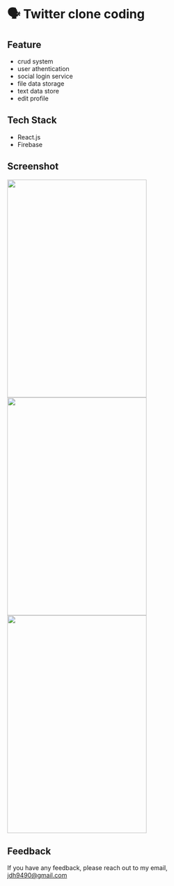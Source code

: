 # 🗣 Twitter clone coding

## Feature
- crud system
- user athentication
- social login service
- file data storage
- text data store
- edit profile

## Tech Stack
- React.js
- Firebase

## Screenshot
<img src="https://user-images.githubusercontent.com/76399021/218107962-503cfb67-26c5-4445-b719-01b53ed3ac88.jpeg" width="320" height="500"/>
<img src="https://user-images.githubusercontent.com/76399021/218108268-9e248ec7-ac47-4a69-aa7f-32e6fadfb2a6.jpeg" width="320" height="500"/>
<img src="https://user-images.githubusercontent.com/76399021/218108268-9e248ec7-ac47-4a69-aa7f-32e6fadfb2a6.jpeg" width="320" height="500"/>

## Feedback
If you have any feedback, please reach out to my email, <jdh9490@gmail.com>

